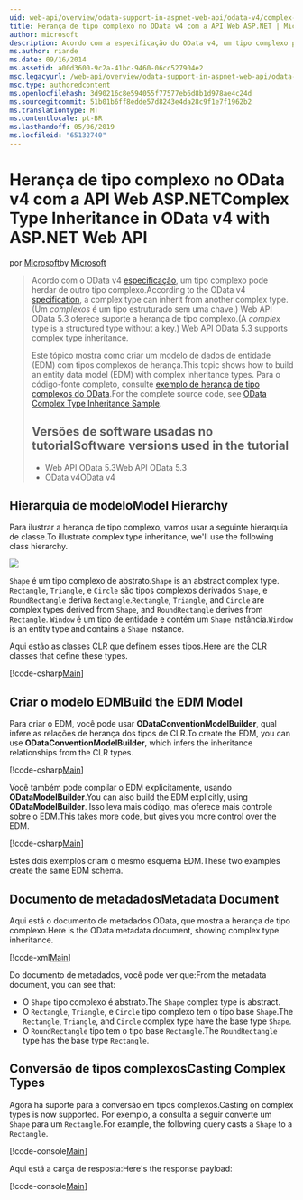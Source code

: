```yaml
---
uid: web-api/overview/odata-support-in-aspnet-web-api/odata-v4/complex-type-inheritance-in-odata-v4
title: Herança de tipo complexo no OData v4 com a API Web ASP.NET | Microsoft Docs
author: microsoft
description: Acordo com a especificação do OData v4, um tipo complexo pode herdar de outro tipo complexo. (Um tipo complexo é um tipo estruturado sem uma chave.) API da Web...
ms.author: riande
ms.date: 09/16/2014
ms.assetid: a00d3600-9c2a-41bc-9460-06cc527904e2
msc.legacyurl: /web-api/overview/odata-support-in-aspnet-web-api/odata-v4/complex-type-inheritance-in-odata-v4
msc.type: authoredcontent
ms.openlocfilehash: 3d90216c8e594055f77577eb6d8b1d978ae4c24d
ms.sourcegitcommit: 51b01b6ff8edde57d8243e4da28c9f1e7f1962b2
ms.translationtype: MT
ms.contentlocale: pt-BR
ms.lasthandoff: 05/06/2019
ms.locfileid: "65132740"
---
```

# <a name="complex-type-inheritance-in-odata-v4-with-aspnet-web-api"></a><span data-ttu-id="7b546-104">Herança de tipo complexo no OData v4 com a API Web ASP.NET</span><span class="sxs-lookup"><span data-stu-id="7b546-104">Complex Type Inheritance in OData v4 with ASP.NET Web API</span></span>

<span data-ttu-id="7b546-105">por [Microsoft](https://github.com/microsoft)</span><span class="sxs-lookup"><span data-stu-id="7b546-105">by [Microsoft](https://github.com/microsoft)</span></span>

> <span data-ttu-id="7b546-106">Acordo com o OData v4 [especificação](http://www.odata.org/documentation/odata-version-4-0/), um tipo complexo pode herdar de outro tipo complexo.</span><span class="sxs-lookup"><span data-stu-id="7b546-106">According to the OData v4 [specification](http://www.odata.org/documentation/odata-version-4-0/), a complex type can inherit from another complex type.</span></span> <span data-ttu-id="7b546-107">(Um *complexos* é um tipo estruturado sem uma chave.) Web API OData 5.3 oferece suporte a herança de tipo complexo.</span><span class="sxs-lookup"><span data-stu-id="7b546-107">(A *complex* type is a structured type without a key.) Web API OData 5.3 supports complex type inheritance.</span></span>
> 
> <span data-ttu-id="7b546-108">Este tópico mostra como criar um modelo de dados de entidade (EDM) com tipos complexos de herança.</span><span class="sxs-lookup"><span data-stu-id="7b546-108">This topic shows how to build an entity data model (EDM) with complex inheritance types.</span></span> <span data-ttu-id="7b546-109">Para o código-fonte completo, consulte [exemplo de herança de tipo complexos do OData](http://aspnet.codeplex.com/sourcecontrol/latest#Samples/WebApi/OData/v4/ODataComplexTypeInheritanceSample/ReadMe.txt).</span><span class="sxs-lookup"><span data-stu-id="7b546-109">For the complete source code, see [OData Complex Type Inheritance Sample](http://aspnet.codeplex.com/sourcecontrol/latest#Samples/WebApi/OData/v4/ODataComplexTypeInheritanceSample/ReadMe.txt).</span></span>
> 
> ## <a name="software-versions-used-in-the-tutorial"></a><span data-ttu-id="7b546-110">Versões de software usadas no tutorial</span><span class="sxs-lookup"><span data-stu-id="7b546-110">Software versions used in the tutorial</span></span>
> 
> 
> - <span data-ttu-id="7b546-111">Web API OData 5.3</span><span class="sxs-lookup"><span data-stu-id="7b546-111">Web API OData 5.3</span></span>
> - <span data-ttu-id="7b546-112">OData v4</span><span class="sxs-lookup"><span data-stu-id="7b546-112">OData v4</span></span>

## <a name="model-hierarchy"></a><span data-ttu-id="7b546-113">Hierarquia de modelo</span><span class="sxs-lookup"><span data-stu-id="7b546-113">Model Hierarchy</span></span>

<span data-ttu-id="7b546-114">Para ilustrar a herança de tipo complexo, vamos usar a seguinte hierarquia de classe.</span><span class="sxs-lookup"><span data-stu-id="7b546-114">To illustrate complex type inheritance, we'll use the following class hierarchy.</span></span>

![](complex-type-inheritance-in-odata-v4/_static/image1.png)

<span data-ttu-id="7b546-115">`Shape` é um tipo complexo de abstrato.</span><span class="sxs-lookup"><span data-stu-id="7b546-115">`Shape` is an abstract complex type.</span></span> <span data-ttu-id="7b546-116">`Rectangle`, `Triangle`, e `Circle` são tipos complexos derivados `Shape`, e `RoundRectangle` deriva `Rectangle`.</span><span class="sxs-lookup"><span data-stu-id="7b546-116">`Rectangle`, `Triangle`, and `Circle` are complex types derived from `Shape`, and `RoundRectangle` derives from `Rectangle`.</span></span> <span data-ttu-id="7b546-117">`Window` é um tipo de entidade e contém um `Shape` instância.</span><span class="sxs-lookup"><span data-stu-id="7b546-117">`Window` is an entity type and contains a `Shape` instance.</span></span>

<span data-ttu-id="7b546-118">Aqui estão as classes CLR que definem esses tipos.</span><span class="sxs-lookup"><span data-stu-id="7b546-118">Here are the CLR classes that define these types.</span></span>

[!code-csharp[Main](complex-type-inheritance-in-odata-v4/samples/sample1.cs)]

## <a name="build-the-edm-model"></a><span data-ttu-id="7b546-119">Criar o modelo EDM</span><span class="sxs-lookup"><span data-stu-id="7b546-119">Build the EDM Model</span></span>

<span data-ttu-id="7b546-120">Para criar o EDM, você pode usar **ODataConventionModelBuilder**, qual infere as relações de herança dos tipos de CLR.</span><span class="sxs-lookup"><span data-stu-id="7b546-120">To create the EDM, you can use **ODataConventionModelBuilder**, which infers the inheritance relationships from the CLR types.</span></span>

[!code-csharp[Main](complex-type-inheritance-in-odata-v4/samples/sample2.cs)]

<span data-ttu-id="7b546-121">Você também pode compilar o EDM explicitamente, usando **ODataModelBuilder**.</span><span class="sxs-lookup"><span data-stu-id="7b546-121">You can also build the EDM explicitly, using **ODataModelBuilder**.</span></span> <span data-ttu-id="7b546-122">Isso leva mais código, mas oferece mais controle sobre o EDM.</span><span class="sxs-lookup"><span data-stu-id="7b546-122">This takes more code, but gives you more control over the EDM.</span></span>

[!code-csharp[Main](complex-type-inheritance-in-odata-v4/samples/sample3.cs)]

<span data-ttu-id="7b546-123">Estes dois exemplos criam o mesmo esquema EDM.</span><span class="sxs-lookup"><span data-stu-id="7b546-123">These two examples create the same EDM schema.</span></span>

## <a name="metadata-document"></a><span data-ttu-id="7b546-124">Documento de metadados</span><span class="sxs-lookup"><span data-stu-id="7b546-124">Metadata Document</span></span>

<span data-ttu-id="7b546-125">Aqui está o documento de metadados OData, que mostra a herança de tipo complexo.</span><span class="sxs-lookup"><span data-stu-id="7b546-125">Here is the OData metadata document, showing complex type inheritance.</span></span>

[!code-xml[Main](complex-type-inheritance-in-odata-v4/samples/sample4.xml?highlight=13,17,25,30)]

<span data-ttu-id="7b546-126">Do documento de metadados, você pode ver que:</span><span class="sxs-lookup"><span data-stu-id="7b546-126">From the metadata document, you can see that:</span></span>

- <span data-ttu-id="7b546-127">O `Shape` tipo complexo é abstrato.</span><span class="sxs-lookup"><span data-stu-id="7b546-127">The `Shape` complex type is abstract.</span></span>
- <span data-ttu-id="7b546-128">O `Rectangle`, `Triangle`, e `Circle` tipo complexo tem o tipo base `Shape`.</span><span class="sxs-lookup"><span data-stu-id="7b546-128">The `Rectangle`, `Triangle`, and `Circle` complex type have the base type `Shape`.</span></span>
- <span data-ttu-id="7b546-129">O `RoundRectangle` tipo tem o tipo base `Rectangle`.</span><span class="sxs-lookup"><span data-stu-id="7b546-129">The `RoundRectangle` type has the base type `Rectangle`.</span></span>

## <a name="casting-complex-types"></a><span data-ttu-id="7b546-130">Conversão de tipos complexos</span><span class="sxs-lookup"><span data-stu-id="7b546-130">Casting Complex Types</span></span>

<span data-ttu-id="7b546-131">Agora há suporte para a conversão em tipos complexos.</span><span class="sxs-lookup"><span data-stu-id="7b546-131">Casting on complex types is now supported.</span></span> <span data-ttu-id="7b546-132">Por exemplo, a consulta a seguir converte um `Shape` para um `Rectangle`.</span><span class="sxs-lookup"><span data-stu-id="7b546-132">For example, the following query casts a `Shape` to a `Rectangle`.</span></span>

[!code-console[Main](complex-type-inheritance-in-odata-v4/samples/sample5.cmd)]

<span data-ttu-id="7b546-133">Aqui está a carga de resposta:</span><span class="sxs-lookup"><span data-stu-id="7b546-133">Here's the response payload:</span></span>

[!code-console[Main](complex-type-inheritance-in-odata-v4/samples/sample6.cmd)]
